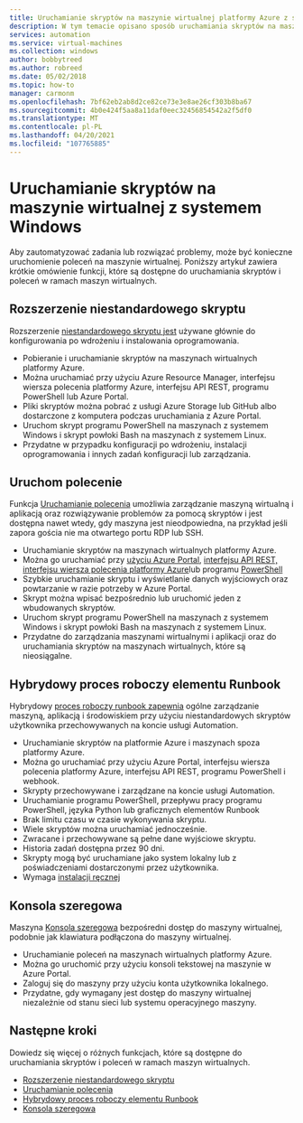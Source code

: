 ```yaml
---
title: Uruchamianie skryptów na maszynie wirtualnej platformy Azure z systemem Windows
description: W tym temacie opisano sposób uruchamiania skryptów na maszynie wirtualnej z systemem Windows
services: automation
ms.service: virtual-machines
ms.collection: windows
author: bobbytreed
ms.author: robreed
ms.date: 05/02/2018
ms.topic: how-to
manager: carmonm
ms.openlocfilehash: 7bf62eb2ab8d2ce82ce73e3e8ae26cf303b8ba67
ms.sourcegitcommit: 4b0e424f5aa8a11daf0eec32456854542a2f5df0
ms.translationtype: MT
ms.contentlocale: pl-PL
ms.lasthandoff: 04/20/2021
ms.locfileid: "107765885"
---
```

# <a name="run-scripts-in-your-windows-vm"></a>Uruchamianie skryptów na maszynie wirtualnej z systemem Windows

Aby zautomatyzować zadania lub rozwiązać problemy, może być konieczne uruchomienie poleceń na maszynie wirtualnej. Poniższy artykuł zawiera krótkie omówienie funkcji, które są dostępne do uruchamiania skryptów i poleceń w ramach maszyn wirtualnych.

## <a name="custom-script-extension"></a>Rozszerzenie niestandardowego skryptu

Rozszerzenie [niestandardowego skryptu jest](../extensions/custom-script-windows.md) używane głównie do konfigurowania po wdrożeniu i instalowania oprogramowania.

* Pobieranie i uruchamianie skryptów na maszynach wirtualnych platformy Azure.
* Można uruchamiać przy użyciu Azure Resource Manager, interfejsu wiersza polecenia platformy Azure, interfejsu API REST, programu PowerShell lub Azure Portal.
* Pliki skryptów można pobrać z usługi Azure Storage lub GitHub albo dostarczone z komputera podczas uruchamiania z Azure Portal.
* Uruchom skrypt programu PowerShell na maszynach z systemem Windows i skrypt powłoki Bash na maszynach z systemem Linux.
* Przydatne w przypadku konfiguracji po wdrożeniu, instalacji oprogramowania i innych zadań konfiguracji lub zarządzania.

## <a name="run-command"></a>Uruchom polecenie 

Funkcja [Uruchamianie polecenia](run-command.md) umożliwia zarządzanie maszyną wirtualną i aplikacją oraz rozwiązywanie problemów za pomocą skryptów i jest dostępna nawet wtedy, gdy maszyna jest nieodpowiedna, na przykład jeśli zapora gościa nie ma otwartego portu RDP lub SSH.

* Uruchamianie skryptów na maszynach wirtualnych platformy Azure.
* Można go uruchamiać przy [użyciu Azure Portal](run-command.md), [interfejsu API REST,](/rest/api/compute/virtual%20machines%20run%20commands/runcommand) [interfejsu wiersza polecenia platformy Azure](/cli/azure/vm/run-command#az_vm_run_command_invoke)lub programu [PowerShell](/powershell/module/az.compute/invoke-azvmruncommand)
* Szybkie uruchamianie skryptu i wyświetlanie danych wyjściowych oraz powtarzanie w razie potrzeby w Azure Portal.
* Skrypt można wpisać bezpośrednio lub uruchomić jeden z wbudowanych skryptów.
* Uruchom skrypt programu PowerShell na maszynach z systemem Windows i skrypt powłoki Bash na maszynach z systemem Linux.
* Przydatne do zarządzania maszynami wirtualnymi i aplikacji oraz do uruchamiania skryptów na maszynach wirtualnych, które są nieosiągalne.

## <a name="hybrid-runbook-worker"></a>Hybrydowy proces roboczy elementu Runbook

Hybrydowy [proces roboczy runbook zapewnia](../../automation/automation-hybrid-runbook-worker.md) ogólne zarządzanie maszyną, aplikacją i środowiskiem przy użyciu niestandardowych skryptów użytkownika przechowywanych na koncie usługi Automation.

* Uruchamianie skryptów na platformie Azure i maszynach spoza platformy Azure.
* Można go uruchamiać przy użyciu Azure Portal, interfejsu wiersza polecenia platformy Azure, interfejsu API REST, programu PowerShell i webhook.
* Skrypty przechowywane i zarządzane na koncie usługi Automation.
* Uruchamianie programu PowerShell, przepływu pracy programu PowerShell, języka Python lub graficznych elementów Runbook
* Brak limitu czasu w czasie wykonywania skryptu.
* Wiele skryptów można uruchamiać jednocześnie.
* Zwracane i przechowywane są pełne dane wyjściowe skryptu.
* Historia zadań dostępna przez 90 dni.
* Skrypty mogą być uruchamiane jako system lokalny lub z poświadczeniami dostarczonymi przez użytkownika.
* Wymaga [instalacji ręcznej](../../automation/automation-windows-hrw-install.md)

## <a name="serial-console"></a>Konsola szeregowa

Maszyna [Konsola szeregowa](/troubleshoot/azure/virtual-machines/serial-console-windows) bezpośredni dostęp do maszyny wirtualnej, podobnie jak klawiatura podłączona do maszyny wirtualnej.

* Uruchamianie poleceń na maszynach wirtualnych platformy Azure.
* Można go uruchomić przy użyciu konsoli tekstowej na maszynie w Azure Portal.
* Zaloguj się do maszyny przy użyciu konta użytkownika lokalnego.
* Przydatne, gdy wymagany jest dostęp do maszyny wirtualnej niezależnie od stanu sieci lub systemu operacyjnego maszyny.

## <a name="next-steps"></a>Następne kroki

Dowiedz się więcej o różnych funkcjach, które są dostępne do uruchamiania skryptów i poleceń w ramach maszyn wirtualnych.

* [Rozszerzenie niestandardowego skryptu](../extensions/custom-script-windows.md)
* [Uruchamianie polecenia](run-command.md)
* [Hybrydowy proces roboczy elementu Runbook](../../automation/automation-hybrid-runbook-worker.md)
* [Konsola szeregowa](/troubleshoot/azure/virtual-machines/serial-console-windows)
